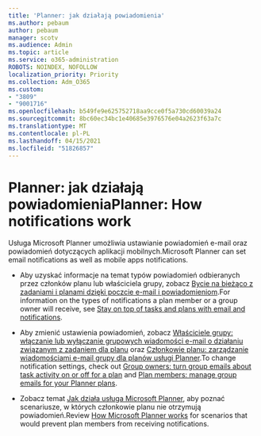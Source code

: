 ```yaml
---
title: 'Planner: jak działają powiadomienia'
ms.author: pebaum
author: pebaum
manager: scotv
ms.audience: Admin
ms.topic: article
ms.service: o365-administration
ROBOTS: NOINDEX, NOFOLLOW
localization_priority: Priority
ms.collection: Adm_O365
ms.custom:
- "3809"
- "9001716"
ms.openlocfilehash: b549fe9e625752718aa9cce0f5a730cd60039a24
ms.sourcegitcommit: 8bc60ec34bc1e40685e3976576e04a2623f63a7c
ms.translationtype: MT
ms.contentlocale: pl-PL
ms.lasthandoff: 04/15/2021
ms.locfileid: "51826857"
---
```

# <a name="planner-how-notifications-work"></a><span data-ttu-id="06d91-102">Planner: jak działają powiadomienia</span><span class="sxs-lookup"><span data-stu-id="06d91-102">Planner: How notifications work</span></span>

<span data-ttu-id="06d91-103">Usługa Microsoft Planner umożliwia ustawianie powiadomień e-mail oraz powiadomień dotyczących aplikacji mobilnych.</span><span class="sxs-lookup"><span data-stu-id="06d91-103">Microsoft Planner can set email notifications as well as mobile apps notifications.</span></span>

- <span data-ttu-id="06d91-104">Aby uzyskać informacje na temat typów powiadomień odbieranych przez członków planu lub właściciela grupy, zobacz [Bycie na bieżąco z zadaniami i planami dzięki poczcie e-mail i powiadomieniom](https://support.office.com/article/Stay-on-top-of-tasks-and-plans-with-email-and-notifications-cce223d6-b0ae-43cf-a080-266e2414a859).</span><span class="sxs-lookup"><span data-stu-id="06d91-104">For information on the types of notifications a plan member or a group owner will receive, see [Stay on top of tasks and plans with email and notifications](https://support.office.com/article/Stay-on-top-of-tasks-and-plans-with-email-and-notifications-cce223d6-b0ae-43cf-a080-266e2414a859).</span></span>

- <span data-ttu-id="06d91-105">Aby zmienić ustawienia powiadomień, zobacz [Właściciele grupy: włączanie lub wyłączanie grupowych wiadomości e-mail o działaniu związanym z zadaniem dla planu](https://support.office.com/article/group-owners-turn-group-emails-about-task-activity-on-or-off-for-a-plan-f1b0d681-2aa6-4ce5-9703-4614607d4cd0) oraz [Członkowie planu: zarządzanie wiadomościami e-mail grupy dla planów usługi Planner](https://support.office.com/article/plan-members-manage-group-emails-for-your-planner-plans-46f989a0-a34d-4db9-993b-dd596af7a5d2).</span><span class="sxs-lookup"><span data-stu-id="06d91-105">To change notification settings, check out [Group owners: turn group emails about task activity on or off for a plan](https://support.office.com/article/group-owners-turn-group-emails-about-task-activity-on-or-off-for-a-plan-f1b0d681-2aa6-4ce5-9703-4614607d4cd0) and [Plan members: manage group emails for your Planner plans](https://support.office.com/article/plan-members-manage-group-emails-for-your-planner-plans-46f989a0-a34d-4db9-993b-dd596af7a5d2).</span></span>

- <span data-ttu-id="06d91-106">Zobacz temat [Jak działa usługa Microsoft Planner](https://techcommunity.microsoft.com/t5/planner-blog/how-microsoft-planner-works/ba-p/1214736#M703), aby poznać scenariusze, w których członkowie planu nie otrzymują powiadomień.</span><span class="sxs-lookup"><span data-stu-id="06d91-106">Review [How Microsoft Planner works](https://techcommunity.microsoft.com/t5/planner-blog/how-microsoft-planner-works/ba-p/1214736#M703) for scenarios that would prevent plan members from receiving notifications.</span></span>
